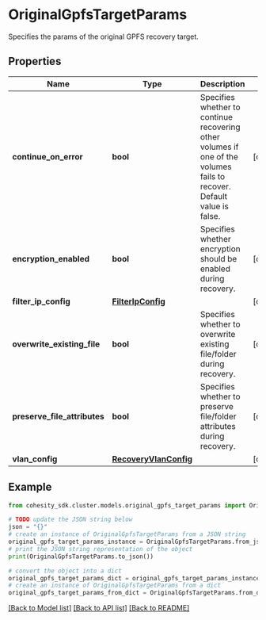 # OriginalGpfsTargetParams

Specifies the params of the original GPFS recovery target.

## Properties

Name | Type | Description | Notes
------------ | ------------- | ------------- | -------------
**continue_on_error** | **bool** | Specifies whether to continue recovering other volumes if one of the volumes fails to recover. Default value is false. | [optional] 
**encryption_enabled** | **bool** | Specifies whether encryption should be enabled during recovery. | [optional] 
**filter_ip_config** | [**FilterIpConfig**](FilterIpConfig.md) |  | [optional] 
**overwrite_existing_file** | **bool** | Specifies whether to overwrite existing file/folder during recovery. | [optional] 
**preserve_file_attributes** | **bool** | Specifies whether to preserve file/folder attributes during recovery. | [optional] 
**vlan_config** | [**RecoveryVlanConfig**](RecoveryVlanConfig.md) |  | [optional] 

## Example

```python
from cohesity_sdk.cluster.models.original_gpfs_target_params import OriginalGpfsTargetParams

# TODO update the JSON string below
json = "{}"
# create an instance of OriginalGpfsTargetParams from a JSON string
original_gpfs_target_params_instance = OriginalGpfsTargetParams.from_json(json)
# print the JSON string representation of the object
print(OriginalGpfsTargetParams.to_json())

# convert the object into a dict
original_gpfs_target_params_dict = original_gpfs_target_params_instance.to_dict()
# create an instance of OriginalGpfsTargetParams from a dict
original_gpfs_target_params_from_dict = OriginalGpfsTargetParams.from_dict(original_gpfs_target_params_dict)
```
[[Back to Model list]](../README.md#documentation-for-models) [[Back to API list]](../README.md#documentation-for-api-endpoints) [[Back to README]](../README.md)


